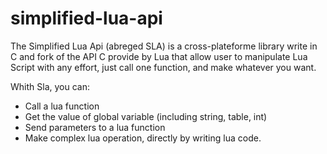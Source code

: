# simplified-lua-api
The Simplified Lua Api (abreged SLA) is a cross-plateforme library write in C and fork of the API C provide by Lua that allow user to manipulate Lua Script with any effort, just call one function, and make whatever you want.

Whith Sla, you can: 
- Call a lua function
- Get the value of global variable (including string, table, int)
- Send parameters to a lua function
- Make complex lua operation, directly by writing lua code. 

